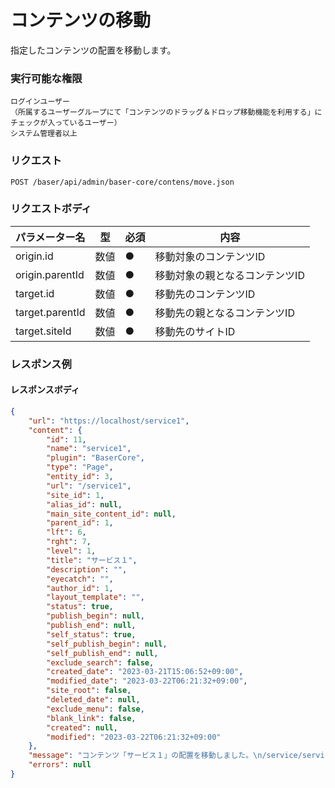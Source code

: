 # コンテンツの移動

指定したコンテンツの配置を移動します。

### 実行可能な権限
```
ログインユーザー
（所属するユーザーグループにて「コンテンツのドラッグ＆ドロップ移動機能を利用する」に
チェックが入っているユーザー）
システム管理者以上
```
 
### リクエスト
```
POST /baser/api/admin/baser-core/contens/move.json
``` 

### リクエストボディ

| パラメーター名         | 型   | 必須  | 内容               |
|-----------------|-----|-----|------------------|
| origin.id       | 数値  |  ●  | 移動対象のコンテンツID     |
| origin.parentId | 数値  |  ●  | 移動対象の親となるコンテンツID |
| target.id       | 数値  |  ●  | 移動先のコンテンツID      |
| target.parentId | 数値  |  ●  | 移動先の親となるコンテンツID  |
| target.siteId   | 数値  |  ●  | 移動先のサイトID        |

### レスポンス例
#### レスポンスボディ
```json
{
    "url": "https://localhost/service1",
    "content": {
        "id": 11,
        "name": "service1",
        "plugin": "BaserCore",
        "type": "Page",
        "entity_id": 3,
        "url": "/service1",
        "site_id": 1,
        "alias_id": null,
        "main_site_content_id": null,
        "parent_id": 1,
        "lft": 6,
        "rght": 7,
        "level": 1,
        "title": "サービス１",
        "description": "",
        "eyecatch": "",
        "author_id": 1,
        "layout_template": "",
        "status": true,
        "publish_begin": null,
        "publish_end": null,
        "self_status": true,
        "self_publish_begin": null,
        "self_publish_end": null,
        "exclude_search": false,
        "created_date": "2023-03-21T15:06:52+09:00",
        "modified_date": "2023-03-22T06:21:32+09:00",
        "site_root": false,
        "deleted_date": null,
        "exclude_menu": false,
        "blank_link": false,
        "created": null,
        "modified": "2023-03-22T06:21:32+09:00"
    },
    "message": "コンテンツ「サービス１」の配置を移動しました。\n/service/service1 > /service1",
    "errors": null
}
```
